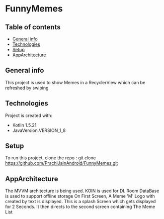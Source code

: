 # FunnyMemes

## Table of contents
* [General info](#general-info)
* [Technologies](#technologies)
* [Setup](#setup)
* [AppArchitecture](#AppArchitecture)

## General info
This project is used to show Memes in a RecyclerView which can be refreshed by swiping
## Technologies
Project is created with:
* Kotlin 1.5.21
* JavaVersion.VERSION_1_8

## Setup
To run this project, clone the repo :
git clone https://github.com/PrachiJainAndroid/FunnyMemes.git

## AppArchitecture
The MVVM architecture is being used.
KOIN is used for DI.
Room DataBase is used to support offline storage
On First Screen, A Meme 'M' Logo with created by text is displayed. This is a splash Screen which gets displayed for 2 Seconds.
It then directs to the second screen containing The Meme List

